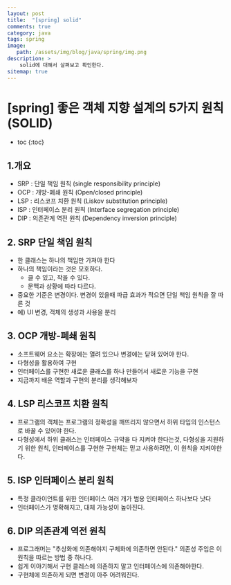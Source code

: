 ```yaml
---
layout: post
title:  "[spring] solid"
comments: true
category: java
tags: spring
image: 
   path: /assets/img/blog/java/spring/img.png
description: >
    solid에 대해서 살펴보고 확인한다. 
sitemap: true
---
```


# [spring] 좋은 객체 지향 설계의 5가지 원칙 (SOLID)

<!--more-->

* toc
{:toc}

## 1.개요
- SRP : 단일 책임 원칙 (single responsibility principle)
- OCP : 개방-폐쇄 원칙 (Open/closed principle)
- LSP : 리스코프 치환 원칙 (Liskov substitution principle)
- ISP : 인터페이스 분리 원칙 (Interface segregation principle)
- DIP : 의존관계 역전 원칙 (Dependency inversion principle)

## 2. SRP 단일 책임 원칙
- 한 클래스는 하나의 책임만 가져야 한다
- 하나의 책임이라는 것은 모호하다. 
  - 클 수 있고, 작을 수 있다. 
  - 문맥과 상황에 따라 다르다. 
- 중요한 기준은 변경이다. 변경이 있을때 파급 효과가 적으면 단일 책임 원칙을 잘 따른 것 
- 예) UI 변경, 객체의 생성과 사용을 분리

## 3. OCP 개방-폐쇄 원칙
- 소프트웨어 요소는 확장에는 열려 있으나 변경에는 닫혀 있어야 한다.
- 다형성을 활용하여 구현
- 인터페이스를 구현한 새로운 클래스를 하나 만들어서 새로운 기능을 구현
- 지금까지 배운 역할과 구현의 분리를 생각해보자 

## 4. LSP 리스코프 치환 원칙
- 프로그램의 객체는 프로그램의 정확성을 깨뜨리지 않으면서 하위 타입의 인스턴스로 바꿀 수 있어야 한다. 
- 다형성에서 하위 클래스는 인터페이스 규약을 다 지켜야 한다는것, 다형성을 지원하기 위한 원칙, 인터페이스를 구현한 구현체는 믿고 사용하려면, 이 원칙을 지켜야한다.

## 5. ISP 인터페이스 분리 원칙
- 특정 클라이언트를 위한 인터페이스 여러 개가 범용 인터페이스 하나보다 낫다
- 인터페이스가 명확해지고, 대체 가능성이 높아진다.

## 6. DIP 의존관계 역전 원칙
- 프로그래머는 "추상화에 의존해야지 구체화에 의존하면 안된다." 의존성 주입은 이 원칙을 따르는 방법 중 하나다. 
- 쉽게 이야기해서 구현 클레스에 의존하지 말고 인터페이스에 의존해야한다. 
- 구현체에 의존하게 되면 변경이 아주 어려워진다. 



